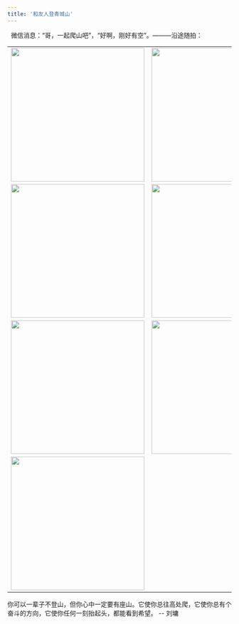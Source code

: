 ```yaml
---
title: '和友人登青城山'
---
```

 
&nbsp;&nbsp;微信消息：“哥，一起爬山吧”，“好啊，刚好有空”。———沿途随拍：
<table>
    <tr>
        <td><img src="https://gitee.com/helloyuzz/sharepic/raw/master/IMG_7935.jpg" width="300px"></td>
        <td><img src="https://gitee.com/helloyuzz/sharepic/raw/master/IMG_7936.jpg" width="300px"></td>
    </tr>
    <tr>
        <td><img src="https://gitee.com/helloyuzz/sharepic/raw/master/IMG_7938.jpg" width="300px"></td>
        <td><img src="https://gitee.com/helloyuzz/sharepic/raw/master/IMG_7939.jpg" width="300px"></td>
    </tr>
    <tr>
        <td><img src="https://gitee.com/helloyuzz/sharepic/raw/master/IMG_7954.jpg" width="300px"></td>
        <td><img src="https://gitee.com/helloyuzz/sharepic/raw/master/IMG_7934.jpg" width="300px"></td>
    </tr>
    <tr>
        <td><img src="https://gitee.com/helloyuzz/sharepic/raw/master/IMG_7940.jpg" width="300px"></td>
        <td></td>
    </tr>
</table>

你可以一辈子不登山，但你心中一定要有座山。它使你总往高处爬，它使你总有个奋斗的方向，它使你任何一刻抬起头，都能看到希望。
-- 刘墉